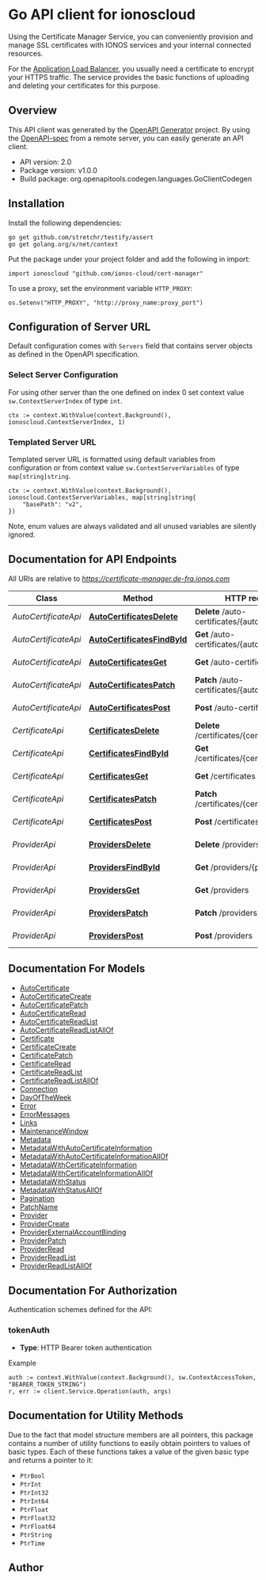 # Go API client for ionoscloud

Using the Certificate Manager Service, you can conveniently provision and manage SSL certificates 
with IONOS services and your internal connected resources. 

For the [Application Load Balancer](https://api.ionos.com/docs/cloud/v6/#Application-Load-Balancers-get-datacenters-datacenterId-applicationloadbalancers),
you usually need a certificate to encrypt your HTTPS traffic.
The service provides the basic functions of uploading and deleting your certificates for this purpose.

## Overview
This API client was generated by the [OpenAPI Generator](https://openapi-generator.tech) project.  By using the [OpenAPI-spec](https://www.openapis.org/) from a remote server, you can easily generate an API client.

- API version: 2.0
- Package version: v1.0.0
- Build package: org.openapitools.codegen.languages.GoClientCodegen

## Installation

Install the following dependencies:

```shell
go get github.com/stretchr/testify/assert
go get golang.org/x/net/context
```

Put the package under your project folder and add the following in import:

```golang
import ionoscloud "github.com/ionos-cloud/cert-manager"
```

To use a proxy, set the environment variable `HTTP_PROXY`:

```golang
os.Setenv("HTTP_PROXY", "http://proxy_name:proxy_port")
```

## Configuration of Server URL

Default configuration comes with `Servers` field that contains server objects as defined in the OpenAPI specification.

### Select Server Configuration

For using other server than the one defined on index 0 set context value `sw.ContextServerIndex` of type `int`.

```golang
ctx := context.WithValue(context.Background(), ionoscloud.ContextServerIndex, 1)
```

### Templated Server URL

Templated server URL is formatted using default variables from configuration or from context value `sw.ContextServerVariables` of type `map[string]string`.

```golang
ctx := context.WithValue(context.Background(), ionoscloud.ContextServerVariables, map[string]string{
	"basePath": "v2",
})
```

Note, enum values are always validated and all unused variables are silently ignored.

## Documentation for API Endpoints

All URIs are relative to *https://certificate-manager.de-fra.ionos.com*

Class | Method | HTTP request | Description
------------ | ------------- | ------------- | -------------
*AutoCertificateApi* | [**AutoCertificatesDelete**](docs/api/AutoCertificateApi.md#autocertificatesdelete) | **Delete** /auto-certificates/{autoCertificateId} | Delete AutoCertificate
*AutoCertificateApi* | [**AutoCertificatesFindById**](docs/api/AutoCertificateApi.md#autocertificatesfindbyid) | **Get** /auto-certificates/{autoCertificateId} | Retrieve AutoCertificate
*AutoCertificateApi* | [**AutoCertificatesGet**](docs/api/AutoCertificateApi.md#autocertificatesget) | **Get** /auto-certificates | Retrieve all AutoCertificate
*AutoCertificateApi* | [**AutoCertificatesPatch**](docs/api/AutoCertificateApi.md#autocertificatespatch) | **Patch** /auto-certificates/{autoCertificateId} | Updates AutoCertificate
*AutoCertificateApi* | [**AutoCertificatesPost**](docs/api/AutoCertificateApi.md#autocertificatespost) | **Post** /auto-certificates | Create AutoCertificate
*CertificateApi* | [**CertificatesDelete**](docs/api/CertificateApi.md#certificatesdelete) | **Delete** /certificates/{certificateId} | Delete Certificate
*CertificateApi* | [**CertificatesFindById**](docs/api/CertificateApi.md#certificatesfindbyid) | **Get** /certificates/{certificateId} | Retrieve Certificate
*CertificateApi* | [**CertificatesGet**](docs/api/CertificateApi.md#certificatesget) | **Get** /certificates | Retrieve all Certificate
*CertificateApi* | [**CertificatesPatch**](docs/api/CertificateApi.md#certificatespatch) | **Patch** /certificates/{certificateId} | Updates Certificate
*CertificateApi* | [**CertificatesPost**](docs/api/CertificateApi.md#certificatespost) | **Post** /certificates | Create Certificate
*ProviderApi* | [**ProvidersDelete**](docs/api/ProviderApi.md#providersdelete) | **Delete** /providers/{providerId} | Delete Provider
*ProviderApi* | [**ProvidersFindById**](docs/api/ProviderApi.md#providersfindbyid) | **Get** /providers/{providerId} | Retrieve Provider
*ProviderApi* | [**ProvidersGet**](docs/api/ProviderApi.md#providersget) | **Get** /providers | Retrieve all Provider
*ProviderApi* | [**ProvidersPatch**](docs/api/ProviderApi.md#providerspatch) | **Patch** /providers/{providerId} | Updates Provider
*ProviderApi* | [**ProvidersPost**](docs/api/ProviderApi.md#providerspost) | **Post** /providers | Create Provider


## Documentation For Models

 - [AutoCertificate](docs/models/AutoCertificate.md)
 - [AutoCertificateCreate](docs/models/AutoCertificateCreate.md)
 - [AutoCertificatePatch](docs/models/AutoCertificatePatch.md)
 - [AutoCertificateRead](docs/models/AutoCertificateRead.md)
 - [AutoCertificateReadList](docs/models/AutoCertificateReadList.md)
 - [AutoCertificateReadListAllOf](docs/models/AutoCertificateReadListAllOf.md)
 - [Certificate](docs/models/Certificate.md)
 - [CertificateCreate](docs/models/CertificateCreate.md)
 - [CertificatePatch](docs/models/CertificatePatch.md)
 - [CertificateRead](docs/models/CertificateRead.md)
 - [CertificateReadList](docs/models/CertificateReadList.md)
 - [CertificateReadListAllOf](docs/models/CertificateReadListAllOf.md)
 - [Connection](docs/models/Connection.md)
 - [DayOfTheWeek](docs/models/DayOfTheWeek.md)
 - [Error](docs/models/Error.md)
 - [ErrorMessages](docs/models/ErrorMessages.md)
 - [Links](docs/models/Links.md)
 - [MaintenanceWindow](docs/models/MaintenanceWindow.md)
 - [Metadata](docs/models/Metadata.md)
 - [MetadataWithAutoCertificateInformation](docs/models/MetadataWithAutoCertificateInformation.md)
 - [MetadataWithAutoCertificateInformationAllOf](docs/models/MetadataWithAutoCertificateInformationAllOf.md)
 - [MetadataWithCertificateInformation](docs/models/MetadataWithCertificateInformation.md)
 - [MetadataWithCertificateInformationAllOf](docs/models/MetadataWithCertificateInformationAllOf.md)
 - [MetadataWithStatus](docs/models/MetadataWithStatus.md)
 - [MetadataWithStatusAllOf](docs/models/MetadataWithStatusAllOf.md)
 - [Pagination](docs/models/Pagination.md)
 - [PatchName](docs/models/PatchName.md)
 - [Provider](docs/models/Provider.md)
 - [ProviderCreate](docs/models/ProviderCreate.md)
 - [ProviderExternalAccountBinding](docs/models/ProviderExternalAccountBinding.md)
 - [ProviderPatch](docs/models/ProviderPatch.md)
 - [ProviderRead](docs/models/ProviderRead.md)
 - [ProviderReadList](docs/models/ProviderReadList.md)
 - [ProviderReadListAllOf](docs/models/ProviderReadListAllOf.md)


## Documentation For Authorization


Authentication schemes defined for the API:
### tokenAuth

- **Type**: HTTP Bearer token authentication

Example

```golang
auth := context.WithValue(context.Background(), sw.ContextAccessToken, "BEARER_TOKEN_STRING")
r, err := client.Service.Operation(auth, args)
```


## Documentation for Utility Methods

Due to the fact that model structure members are all pointers, this package contains
a number of utility functions to easily obtain pointers to values of basic types.
Each of these functions takes a value of the given basic type and returns a pointer to it:

* `PtrBool`
* `PtrInt`
* `PtrInt32`
* `PtrInt64`
* `PtrFloat`
* `PtrFloat32`
* `PtrFloat64`
* `PtrString`
* `PtrTime`

## Author




